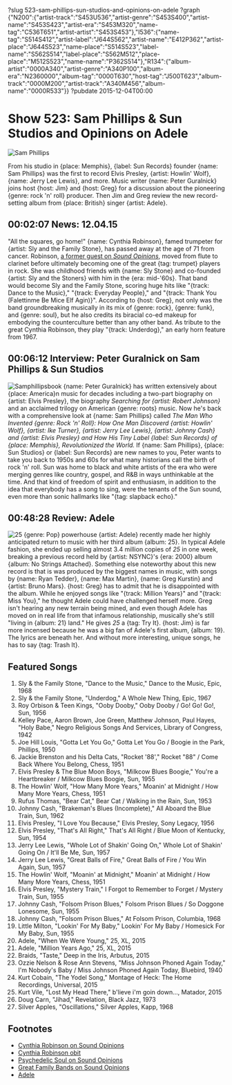 ?slug 523-sam-phillips-sun-studios-and-opinions-on-adele
?graph {"N200":{"artist-track":"S453U536","artist-genre":"S453S400","artist-name":"S453S423","artist-era":"S453M320","name-tag":"C536T651","artist-artist":"S453S453"},"I536":{"name-tag":"S514S412","artist-label":"J644S562","artist-name":"E412P362","artist-place":"J644S523","name-place":"S514S523","label-name":"S562S514","label-place":"S562M512","place-place":"M512S523","name-name":"P362S514"},"R134":{"album-artist":"0000A340","artist-genre":"A340P100","album-era":"N2360000","album-tag":"0000T630","host-tag":"J500T623","album-track":"0000M200","artist-track":"A340M456","album-name":"0000R533"}}
?pubdate 2015-12-04T00:00

# Show 523: Sam Phillips & Sun Studios and Opinions on Adele

![Sam Phillips](//static.soundopinions.org/images/2015/samphillips_web.jpg)

From his studio in {place: Memphis}, {label: Sun Records} founder {name: Sam Phillips} was the first to record Elvis Presley, {artist: Howlin' Wolf}, {name: Jerry Lee Lewis}, and more.  Music writer {name: Peter Guralnick} joins host {host: Jim} and {host: Greg} for a discussion about the pioneering {genre: rock 'n' roll} producer. Then Jim and Greg review the new record-setting album from {place: British} singer {artist: Adele}.


## 00:02:07 News: 12.04.15
"All the squares, go home!" {name: Cynthia Robinson}, famed trumpeter for {artist: Sly and the Family Stone}, has passed away at the age of 71 from cancer. Robinson, [a former guest on *Sound Opinions*](http://soundopinions.org/show/431/), moved from flute to clarinet before ultimately becoming one of the great {tag: trumpet} players in rock. She was childhood friends with {name: Sly Stone} and co-founded {artist: Sly and the Stoners} with him in the {era: mid-'60s}. That band would become Sly and the Family Stone, scoring huge hits like "{track: Dance to the Music}," "{track: Everyday People}," and "{track: Thank You (Falettinme Be Mice Elf Agin)}". According to {host: Greg}, not only was the band groundbreaking musically in its mix of {genre: rock}, {genre: funk}, and {genre: soul}, but he also credits its biracial co-ed makeup for embodying the counterculture better than any other band. As tribute to the great Cynthia Robinson, they play "{track: Underdog}," an early horn feature from 1967.


## 00:06:12 Interview: Peter Guralnick on Sam Phillips & Sun Studios
![Samphillipsbook](//static.soundopinions.org/images/2015/samphillipsbook.jpg)
{name: Peter Guralnick} has written extensively about {place: America}n music for decades including a two-part biography on {artist: Elvis Presley}, the biography *Searching for {artist: Robert Johnson}* and an acclaimed trilogy on American {genre: roots} music. Now he's back with a comprehensive look at {name: Sam Phillips} called *The Man Who Invented {genre: Rock 'n' Roll}: How One Man Discoverd {artist: Howlin' Wolf}, {artist: Ike Turner}, {artist: Jerry Lee Lewis}, {artist: Johnny Cash} and {artist: Elvis Presley} and How His Tiny Label {label: Sun Records} of {place: Memphis}, Revolutionized the World.* If {name: Sam Phillips}, {place: Sun Studios} or {label: Sun Records} are new names to you, Peter wants to take you back to 1950s and 60s for what many historians call the birth of rock 'n' roll. Sun was home to black and white artists of the era who were merging genres like country, gospel, and R&B in ways unthinkable at the time. And that kind of freedom of spirit and enthusiasm, in addition to the idea that everybody has a song to sing, were the tenants of the Sun sound, even more than sonic hallmarks like "{tag: slapback echo}."


## 00:48:28 Review: Adele
![25](http://is5.mzstatic.com/image/thumb/Music6/v4/8c/91/5d/8c915d9b-d9e4-f735-1b91-81ca1b6e6312/source/600x600bb.jpg "262836961/1051394208")
{genre: Pop} powerhouse {artist: Adele} recently made her highly anticipated return to music with her third album {album: 25}. In typical Adele fashion, she ended up selling almost 3.4 million copies of *25* in one week, breaking a previous record held by {artist: NSYNC}'s {era: 2000} album {album: No Strings Attached}. Something else noteworthy about this new record is that is was produced by the biggest names in music, with songs by {name: Ryan Tedder}, {name: Max Martin}, {name: Greg Kurstin} and {artist: Bruno Mars}. {host: Greg} has to admit that he is disappointed with the album. While he enjoyed songs like "{track: Million Years}" and "{track: Miss You}," he thought Adele could have challenged herself more. Greg isn't hearing any new terrain being mined, and even though Adele has moved on in real life from that infamous relationship, musically she's still "living in {album: 21} land." He gives *25* a {tag: Try It}. {host: Jim} is far more incensed because he was a big fan of Adele's first album, {album: 19}. The lyrics are beneath her. And without more interesting, unique songs, he has to say {tag: Trash It}.


## Featured Songs
    
1. Sly & the Family Stone, "Dance to the Music," Dance to the Music, Epic, 1968 
1. Sly & the Family Stone, "Underdog," A Whole New Thing, Epic, 1967 
1. Roy Orbison & Teen Kings, "Ooby Dooby," Ooby Dooby / Go! Go! Go!, Sun, 1956 
1. Kelley Pace, Aaron Brown, Joe Green, Matthew Johnson, Paul Hayes, "Holy Babe," Negro Religious Songs And Services, Library of Congress, 1942 
1. Joe Hill Louis, "Gotta Let You Go," Gotta Let You Go / Boogie in the Park, Phillips, 1950 
1. Jackie Brenston and his Delta Cats, "Rocket '88'," Rocket "88" / Come Back Where You Belong, Chess, 1951 
1. Elvis Presley & The Blue Moon Boys, "Milkcow Blues Boogie," You're a Heartbreaker / Milkcow Blues Boogie, Sun, 1955 
1. The Howlin' Wolf, "How Many More Years," Moanin' at Midnight / How Many More Years, Chess, 1951 
1. Rufus Thomas, "Bear Cat," Bear Cat / Walking in the Rain, Sun, 1953 
1. Johnny Cash, "Brakeman's Blues (Incomplete)," All Aboard the Blue Train, Sun, 1962 
1. Elvis Presley, "I Love You Because," Elvis Presley, Sony Legacy, 1956 
1. Elvis Presley, "That's All Right," That's All Right / Blue Moon of Kentucky, Sun, 1954 
1. Jerry Lee Lewis, "Whole Lot of Shakin' Going On," Whole Lot of Shakin' Going On / It'll Be Me, Sun, 1957 
1. Jerry Lee Lewis, "Great Balls of Fire," Great Balls of Fire / You Win Again, Sun, 1957 
1. The Howlin' Wolf, "Moanin' at Midnight," Moanin' at Midnight / How Many More Years, Chess, 1951 
1. Elvis Presley, "Mystery Train," I Forgot to Remember to Forget / Mystery Train, Sun, 1955 
1. Johnny Cash, "Folsom Prison Blues," Folsom Prison Blues / So Doggone Lonesome, Sun, 1955 
1. Johnny Cash, "Folsom Prison Blues," At Folsom Prison, Columbia, 1968 
1. Little Milton, "Lookin' For My Baby," Lookin' For My Baby / Homesick For My Baby, Sun, 1955 
1. Adele, "When We Were Young," 25, XL, 2015 
1. Adele, "Million Years Ago," 25, XL, 2015 
1. Braids, "Taste," Deep in the Iris, Arbutus, 2015 
1. Ozzie Nelson & Rose Ann Stevens, "Miss Johnson Phoned Again Today," I'm Nobody's Baby / Miss Johnson Phoned Again Today, Bluebird, 1940 
1. Kurt Cobain, "The Yodel Song," Montage of Heck: The Home Recordings, Universal, 2015 
1. Kurt Vile, "Lost My Head There," b'lieve i'm goin down…, Matador, 2015 
1. Doug Carn, "Jihad," Revelation, Black Jazz, 1973
1. Silver Apples, "Oscillations," Silver Apples, Kapp, 1968 


## Footnotes
- [Cynthia Robinson on Sound Opinions](/show/431/)
- [Cynthia Robinson obit](http://www.nytimes.com/2015/11/27/arts/music/cynthia-robinson-sly-and-the-family-stone-trumpet-player-dies-at-71.html)
- [Psychedelic Soul on Sound Opinions](/show/149)
- [Great Family Bands on Sound Opinions](/show/394)
- [Adele](http://adele.com/)

